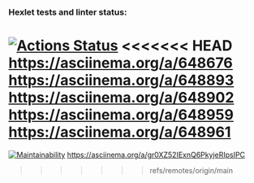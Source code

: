### Hexlet tests and linter status:
[![Actions Status](https://github.com/raga73/frontend-project-44/actions/workflows/hexlet-check.yml/badge.svg)](https://github.com/raga73/frontend-project-44/actions)
<<<<<<< HEAD
https://asciinema.org/a/648676
https://asciinema.org/a/648893
https://asciinema.org/a/648902
https://asciinema.org/a/648959
https://asciinema.org/a/648961
=======
[![Maintainability](https://api.codeclimate.com/v1/badges/9e67348945c09e131684/maintainability)](https://codeclimate.com/github/raga73/frontend-project-44/maintainability)
https://asciinema.org/a/gr0XZ52IExnQ6PkyjeRIpsIPC
>>>>>>> refs/remotes/origin/main
